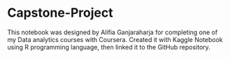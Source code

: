 # Capstone-Project
This notebook was designed by Alifia Ganjaraharja for completing one of my Data analytics courses with Coursera. Created it with Kaggle Notebook using R programming language, then linked it to the GitHub repository.
